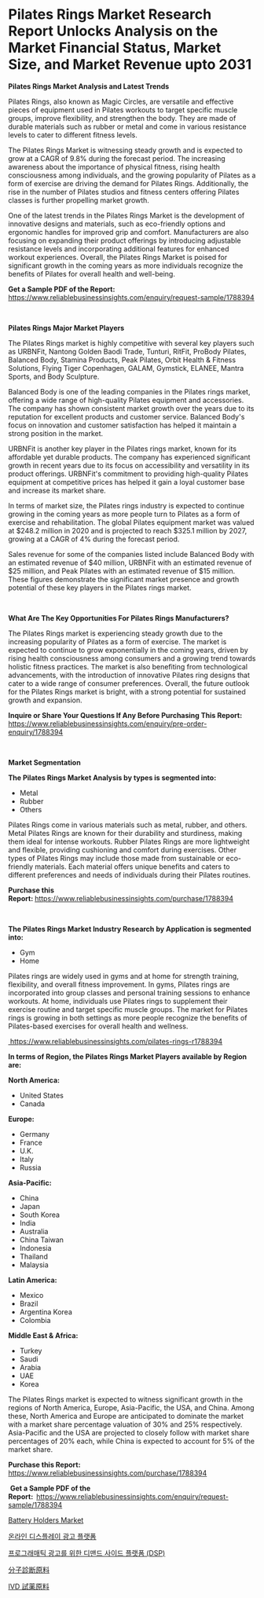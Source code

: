 <p><h1>Pilates Rings Market Research Report Unlocks Analysis on the Market Financial Status, Market Size, and Market Revenue upto 2031</h1></p><p><strong>Pilates Rings Market Analysis and Latest Trends</strong></p>
<p><p>Pilates Rings, also known as Magic Circles, are versatile and effective pieces of equipment used in Pilates workouts to target specific muscle groups, improve flexibility, and strengthen the body. They are made of durable materials such as rubber or metal and come in various resistance levels to cater to different fitness levels.</p><p>The Pilates Rings Market is witnessing steady growth and is expected to grow at a CAGR of 9.8% during the forecast period. The increasing awareness about the importance of physical fitness, rising health consciousness among individuals, and the growing popularity of Pilates as a form of exercise are driving the demand for Pilates Rings. Additionally, the rise in the number of Pilates studios and fitness centers offering Pilates classes is further propelling market growth.</p><p>One of the latest trends in the Pilates Rings Market is the development of innovative designs and materials, such as eco-friendly options and ergonomic handles for improved grip and comfort. Manufacturers are also focusing on expanding their product offerings by introducing adjustable resistance levels and incorporating additional features for enhanced workout experiences. Overall, the Pilates Rings Market is poised for significant growth in the coming years as more individuals recognize the benefits of Pilates for overall health and well-being.</p></p>
<p><strong>Get a Sample PDF of the Report:&nbsp;</strong> <a href="https://www.reliablebusinessinsights.com/enquiry/request-sample/1788394">https://www.reliablebusinessinsights.com/enquiry/request-sample/1788394</a></p>
<p>&nbsp;</p>
<p><strong>Pilates Rings Major Market Players</strong></p>
<p><p>The Pilates Rings market is highly competitive with several key players such as URBNFit, Nantong Golden Baodi Trade, Tunturi, RitFit, ProBody Pilates, Balanced Body, Stamina Products, Peak Pilates, Orbit Health & Fitness Solutions, Flying Tiger Copenhagen, GALAM, Gymstick, ELANEE, Mantra Sports, and Body Sculpture.</p><p>Balanced Body is one of the leading companies in the Pilates rings market, offering a wide range of high-quality Pilates equipment and accessories. The company has shown consistent market growth over the years due to its reputation for excellent products and customer service. Balanced Body's focus on innovation and customer satisfaction has helped it maintain a strong position in the market.</p><p>URBNFit is another key player in the Pilates rings market, known for its affordable yet durable products. The company has experienced significant growth in recent years due to its focus on accessibility and versatility in its product offerings. URBNFit's commitment to providing high-quality Pilates equipment at competitive prices has helped it gain a loyal customer base and increase its market share.</p><p>In terms of market size, the Pilates rings industry is expected to continue growing in the coming years as more people turn to Pilates as a form of exercise and rehabilitation. The global Pilates equipment market was valued at $248.2 million in 2020 and is projected to reach $325.1 million by 2027, growing at a CAGR of 4% during the forecast period.</p><p>Sales revenue for some of the companies listed include Balanced Body with an estimated revenue of $40 million, URBNFit with an estimated revenue of $25 million, and Peak Pilates with an estimated revenue of $15 million. These figures demonstrate the significant market presence and growth potential of these key players in the Pilates rings market.</p></p>
<p>&nbsp;</p>
<p><strong>What Are The Key Opportunities For Pilates Rings Manufacturers?</strong></p>
<p><p>The Pilates Rings market is experiencing steady growth due to the increasing popularity of Pilates as a form of exercise. The market is expected to continue to grow exponentially in the coming years, driven by rising health consciousness among consumers and a growing trend towards holistic fitness practices. The market is also benefiting from technological advancements, with the introduction of innovative Pilates ring designs that cater to a wide range of consumer preferences. Overall, the future outlook for the Pilates Rings market is bright, with a strong potential for sustained growth and expansion.</p></p>
<p><strong>Inquire or Share Your Questions If Any Before Purchasing This Report:</strong> <a href="https://www.reliablebusinessinsights.com/enquiry/pre-order-enquiry/1788394">https://www.reliablebusinessinsights.com/enquiry/pre-order-enquiry/1788394</a></p>
<p>&nbsp;</p>
<p><strong>Market Segmentation</strong></p>
<p><strong>The Pilates Rings Market Analysis by types is segmented into:</strong></p>
<p><ul><li>Metal</li><li>Rubber</li><li>Others</li></ul></p>
<p><p>Pilates Rings come in various materials such as metal, rubber, and others. Metal Pilates Rings are known for their durability and sturdiness, making them ideal for intense workouts. Rubber Pilates Rings are more lightweight and flexible, providing cushioning and comfort during exercises. Other types of Pilates Rings may include those made from sustainable or eco-friendly materials. Each material offers unique benefits and caters to different preferences and needs of individuals during their Pilates routines.</p></p>
<p><strong>Purchase this Report:&nbsp;</strong><a href="https://www.reliablebusinessinsights.com/purchase/1788394">https://www.reliablebusinessinsights.com/purchase/1788394</a></p>
<p>&nbsp;</p>
<p><strong>The Pilates Rings Market Industry Research by Application is segmented into:</strong></p>
<p><ul><li>Gym</li><li>Home</li></ul></p>
<p><p>Pilates rings are widely used in gyms and at home for strength training, flexibility, and overall fitness improvement. In gyms, Pilates rings are incorporated into group classes and personal training sessions to enhance workouts. At home, individuals use Pilates rings to supplement their exercise routine and target specific muscle groups. The market for Pilates rings is growing in both settings as more people recognize the benefits of Pilates-based exercises for overall health and wellness.</p></p>
<p><a href="https://www.reliablebusinessinsights.com/pilates-rings-r1788394">&nbsp;https://www.reliablebusinessinsights.com/pilates-rings-r1788394</a></p>
<p><strong>In terms of Region, the Pilates Rings Market Players available by Region are:</strong></p>
<p>
    <p> <strong> North America: </strong>
        <ul>
            <li>United States</li>
            <li>Canada</li>
        </ul>
        </p> 
    <p> <strong> Europe: </strong>
        <ul>
            <li>Germany</li>
            <li>France</li>
            <li>U.K.</li>
            <li>Italy</li>
            <li>Russia</li>
        </ul>
        </p> 
    <p> <strong> Asia-Pacific: </strong>
        <ul>
            <li>China</li>
            <li>Japan</li>
            <li>South Korea</li>
            <li>India</li>
            <li>Australia</li>
            <li>China Taiwan</li>
            <li>Indonesia</li>
            <li>Thailand</li>
            <li>Malaysia</li>
        </ul>
        </p> 
    <p> <strong> Latin America: </strong>
        <ul>
            <li>Mexico</li>
            <li>Brazil</li>
            <li>Argentina Korea</li>
            <li>Colombia</li>
        </ul>
        </p> 
    <p> <strong> Middle East & Africa: </strong>
        <ul>
            <li>Turkey</li>
            <li>Saudi</li>
            <li>Arabia</li>
            <li>UAE</li>
            <li>Korea</li>
        </ul>
    </p>
    </p>
<p><p>The Pilates Rings market is expected to witness significant growth in the regions of North America, Europe, Asia-Pacific, the USA, and China. Among these, North America and Europe are anticipated to dominate the market with a market share percentage valuation of 30% and 25% respectively. Asia-Pacific and the USA are projected to closely follow with market share percentages of 20% each, while China is expected to account for 5% of the market share.</p></p>
<p><strong>Purchase this Report: </strong><a href="https://www.reliablebusinessinsights.com/purchase/1788394">https://www.reliablebusinessinsights.com/purchase/1788394</a></p>
<p>&nbsp;<strong>Get a Sample PDF of the Report:&nbsp;&nbsp;</strong><a href="https://www.reliablebusinessinsights.com/enquiry/request-sample/1788394">https://www.reliablebusinessinsights.com/enquiry/request-sample/1788394</a></p>
<p><strong></strong></p>
<p><p><a href="https://github.com/peachesmcdowel1/Market-Research-Report-List-3/blob/main/battery-holders-market.md">Battery Holders Market</a></p><p><a href="https://github.com/airdroplover110/Market-Research-Report-List-1/blob/main/1275580151414.md">온라인 디스플레이 광고 플랫폼</a></p><p><a href="https://github.com/nhaiquang84/Market-Research-Report-List-1/blob/main/7202467151413.md">프로그래매틱 광고를 위한 디맨드 사이드 플랫폼 (DSP)</a></p><p><a href="https://github.com/dathomson6534/Market-Research-Report-List-1/blob/main/9567528143691.md">分子診断原料</a></p><p><a href="https://github.com/BoydYundt1/Market-Research-Report-List-1/blob/main/5050648143692.md">IVD 試薬原料</a></p></p>